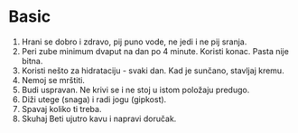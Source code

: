 # Basic

1. Hrani se dobro i zdravo, pij puno vode, ne jedi i ne pij sranja.
2. Peri zube minimum dvaput na dan po 4 minute. Koristi konac. Pasta nije bitna.
3. Koristi nešto za hidrataciju - svaki dan. Kad je sunčano, stavljaj kremu.
4. Nemoj se mrštiti.
5. Budi uspravan. Ne krivi se i ne stoj u istom položaju predugo.
6. Diži utege (snaga) i radi jogu (gipkost).
7. Spavaj koliko ti treba.
8. Skuhaj Beti ujutro kavu i napravi doručak.

